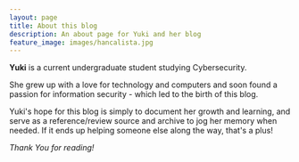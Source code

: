 ```yaml
---
layout: page
title: About this blog
description: An about page for Yuki and her blog
feature_image: images/hancalista.jpg
---
```


**Yuki** is a current undergraduate student studying Cybersecurity. 

She grew up with a love for technology and computers and soon found a passion for information security - which led to the birth of this blog.

Yuki's hope for this blog is simply to document her growth and learning, and serve as a reference/review source and archive to jog her memory when needed. If it ends up helping someone else along the way, that's a plus!



*Thank You for reading!*
